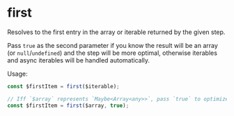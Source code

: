 # first

Resolves to the first entry in the array or iterable returned by the given step.

Pass `true` as the second parameter if you know the result will be an array (or
`null`/`undefined`) and the step will be more optimal, otherwise iterables and
async iterables will be handled automatically.

Usage:

```ts
const $firstItem = first($iterable);

// Iff `$array` represents `Maybe<Array<any>>`, pass `true` to optimize:
const $firstItem = first($array, true);
```
